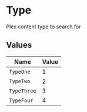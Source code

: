 # Type

Plex content type to search for


## Values

| Name        | Value       |
| ----------- | ----------- |
| `TypeOne`   | 1           |
| `TypeTwo`   | 2           |
| `TypeThree` | 3           |
| `TypeFour`  | 4           |